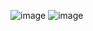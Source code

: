 
![image](https://github.com/user-attachments/assets/24391d42-09d0-4ee4-b2d9-a03dc75c747a)
![image](https://github.com/user-attachments/assets/4c44858f-39e7-4098-8a41-1d9a2dd9bd2e)
